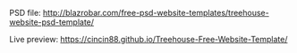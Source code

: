 PSD file: http://blazrobar.com/free-psd-website-templates/treehouse-website-psd-template/

Live preview: https://cincin88.github.io/Treehouse-Free-Website-Template/
